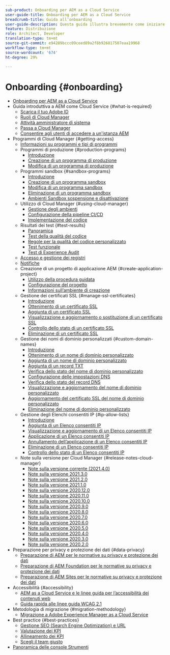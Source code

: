 ```yaml
---
sub-product: Onboarding per AEM as a Cloud Service
user-guide-title: Onboarding per AEM as a Cloud Service
breadcrumb-title: Guida all’onboarding
user-guide-description: Questa guida illustra brevemente come iniziare a usare Experience Manager as a Cloud Service, spiega come accedere e include informazioni importanti sulla protezione dei dati.
feature: Distribuzione
role: Architect, Developer
translation-type: tm+mt
source-git-commit: e94289bccc09ceed89a2f8b926817507eaa19968
workflow-type: tm+mt
source-wordcount: '674'
ht-degree: 29%

---
```



# Onboarding {#onboarding}

+ [Onboarding per AEM as a Cloud Service](/help/onboarding/home.md)
+ Guida introduttiva a AEM come Cloud Service {#what-is-required}
   + [Scarica il tuo Adobe ID](what-is-required/get-your-adobe-id.md)
   + [Ruoli di Cloud Manager](what-is-required/user-roles-permissions.md)
   + [Attività amministratore di sistema](what-is-required/add-users-assign-cm-roles.md)
   + [Passa a Cloud Manager](what-is-required/navigate-to-cloud-manager.md)
   + [Consentire agli utenti di accedere a un&#39;istanza AEM](/help/onboarding/what-is-required/accessing-aem-instance.md)
+ Programmi di Cloud Manager {#getting-access}
   + [Informazioni su programmi e tipi di programmi](getting-access-to-aem-in-cloud/understand-program-types.md)
   + Programmi di produzione {#production-programs}
      + [Introduzione](/help/onboarding/getting-access-to-aem-in-cloud/introduction-production-programs.md)
      + [Creazione di un programma di produzione](getting-access-to-aem-in-cloud/creating-production-program.md)
      + [Modifica di un programma di produzione](/help/onboarding/getting-access-to-aem-in-cloud/editing-production-program.md)
   + Programmi sandbox {#sandbox-programs}
      + [Introduzione](getting-access-to-aem-in-cloud/introduction-sandbox-programs.md)
      + [Creazione di un programma sandbox](getting-access-to-aem-in-cloud/creating-sandbox-program.md)
      + [Modifica di un programma sandbox](/help/onboarding/getting-access-to-aem-in-cloud/editing-sandbox-program.md)
      + [Eliminazione di un programma sandbox](getting-access-to-aem-in-cloud/deleting-sandbox-program.md)
      + [Ambienti Sandbox sospensione e disattivazione](/help/onboarding/getting-access-to-aem-in-cloud/hibernating-de-hibernating-sandbox-environments.md)
   + Utilizzo di Cloud Manager {#using-cloud-manager}
      + [Gestione degli ambienti](https://experienceleague.adobe.com/docs/experience-manager-cloud-service/implementing/using-cloud-manager/manage-environments.html)
      + [Configurazione della pipeline CI/CD](https://experienceleague.adobe.com/docs/experience-manager-cloud-service/implementing/using-cloud-manager/configure-pipeline.html)
      + [Implementazione del codice](https://experienceleague.adobe.com/docs/experience-manager-cloud-service/implementing/using-cloud-manager/deploy-code.html)
   + Risultati dei test {#test-results}
      + [Panoramica](https://experienceleague.adobe.com/docs/experience-manager-cloud-service/implementing/using-cloud-manager/test-results/overview-test-results.html)
      + [Test della qualità del codice](https://experienceleague.adobe.com/docs/experience-manager-cloud-service/implementing/using-cloud-manager/test-results/code-quality-testing.html)
      + [Regole per la qualità del codice personalizzato](https://experienceleague.adobe.com/docs/experience-manager-cloud-service/implementing/using-cloud-manager/test-results/custom-code-quality-rules.html)
      + [Test funzionale](https://experienceleague.adobe.com/docs/experience-manager-cloud-service/implementing/using-cloud-manager/test-results/functional-testing.html)
      + [Test di Experience Audit](https://experienceleague.adobe.com/docs/experience-manager-cloud-service/implementing/using-cloud-manager/test-results/experience-audit-testing.html)
   + [Accesso e gestione dei registri](https://experienceleague.adobe.com/docs/experience-manager-cloud-service/implementing/using-cloud-manager/manage-logs.html)
   + [Notifiche](https://experienceleague.adobe.com/docs/experience-manager-cloud-service/implementing/using-cloud-manager/notifications.html)
   + Creazione di un progetto di applicazione AEM {#create-application-project}
      + [Utilizzo della procedura guidata](getting-access-to-aem-in-cloud/using-the-wizard.md)
      + [Configurazione del progetto](getting-access-to-aem-in-cloud/setting-up-project.md)
      + [Informazioni sull’ambiente di creazione](getting-access-to-aem-in-cloud/build-environment-details.md)
   + Gestione dei certificati SSL {#manage-ssl-certificates}
      + [Introduzione](https://experienceleague.adobe.com/docs/experience-manager-cloud-service/implementing/using-cloud-manager/manage-ssl-certificates/introduction.html)
      + [Ottenimento di un certificato SSL](https://experienceleague.adobe.com/docs/experience-manager-cloud-service/implementing/using-cloud-manager/manage-ssl-certificates/get-ssl-certificate.html)
      + [Aggiunta di un certificato SSL](https://experienceleague.adobe.com/docs/experience-manager-cloud-service/implementing/using-cloud-manager/manage-ssl-certificates/add-ssl-certificate.html)
      + [Visualizzazione e aggiornamento o sostituzione di un certificato SSL](https://experienceleague.adobe.com/docs/experience-manager-cloud-service/implementing/using-cloud-manager/manage-ssl-certificates/view-update-replace-ssl-certificate.html)
      + [Controllo dello stato di un certificato SSL](https://experienceleague.adobe.com/docs/experience-manager-cloud-service/implementing/using-cloud-manager/manage-ssl-certificates/check-status-ssl-certificate.html)
      + [Eliminazione di un certificato SSL](https://experienceleague.adobe.com/docs/experience-manager-cloud-service/implementing/using-cloud-manager/manage-ssl-certificates/delete-ssl-certificate.html)
   + Gestione dei nomi di dominio personalizzati {#custom-domain-names}
      + [Introduzione](https://experienceleague.adobe.com/docs/experience-manager-cloud-service/implementing/using-cloud-manager/custom-domain-names/introduction.html)
      + [Ottenimento di un nome di dominio personalizzato](https://experienceleague.adobe.com/docs/experience-manager-cloud-service/implementing/using-cloud-manager/custom-domain-names/get-custom-domain-name.html)
      + [Aggiunta di un nome di dominio personalizzato](https://experienceleague.adobe.com/docs/experience-manager-cloud-service/implementing/using-cloud-manager/custom-domain-names/add-custom-domain-name.html)
      + [Aggiunta di un record TXT](https://experienceleague.adobe.com/docs/experience-manager-cloud-service/implementing/using-cloud-manager/custom-domain-names/add-text-record.html)
      + [Verifica dello stato del nome di dominio personalizzato](https://experienceleague.adobe.com/docs/experience-manager-cloud-service/implementing/using-cloud-manager/custom-domain-names/check-domain-name-status.html)
      + [Configurazione delle impostazioni DNS](https://experienceleague.adobe.com/docs/experience-manager-cloud-service/implementing/using-cloud-manager/custom-domain-names/configure-dns-settings.html)
      + [Verifica dello stato del record DNS](https://experienceleague.adobe.com/docs/experience-manager-cloud-service/implementing/using-cloud-manager/custom-domain-names/check-dns-record-status.html)
      + [Visualizzazione e aggiornamento del nome di dominio personalizzato](https://experienceleague.adobe.com/docs/experience-manager-cloud-service/implementing/using-cloud-manager/custom-domain-names/view-update-replace-custom-domain-name.html)
      + [Aggiornamento del certificato SSL del nome di dominio personalizzato](https://experienceleague.adobe.com/docs/experience-manager-cloud-service/implementing/using-cloud-manager/custom-domain-names/update-cdn-ssl-certificate.html)
      + [Eliminazione del nome di dominio personalizzato](https://experienceleague.adobe.com/docs/experience-manager-cloud-service/implementing/using-cloud-manager/custom-domain-names/delete-custom-domain-name.html)
   + Gestione degli Elenchi consentiti IP {#ip-allow-lists}
      + [Introduzione](https://experienceleague.adobe.com/docs/experience-manager-cloud-service/implementing/using-cloud-manager/ip-allow-lists/introduction.html)
      + [Aggiunta di un Elenco consentiti IP](https://experienceleague.adobe.com/docs/experience-manager-cloud-service/implementing/using-cloud-manager/ip-allow-lists/add-ip-allow-lists.html)
      + [Visualizzazione e aggiornamento di un Elenco consentiti IP](https://experienceleague.adobe.com/docs/experience-manager-cloud-service/implementing/using-cloud-manager/ip-allow-lists/view-update-ip-allow-list.html)
      + [Applicazione di un Elenco consentiti IP](https://experienceleague.adobe.com/docs/experience-manager-cloud-service/implementing/using-cloud-manager/ip-allow-lists/apply-allow-list.html)
      + [Annullamento dell’applicazione di un Elenco consentiti IP](https://experienceleague.adobe.com/docs/experience-manager-cloud-service/implementing/using-cloud-manager/ip-allow-lists/unapply-ip-allow-list.html)
      + [Eliminazione di un Elenco consentiti IP](https://experienceleague.adobe.com/docs/experience-manager-cloud-service/implementing/using-cloud-manager/ip-allow-lists/delete-ip-allow-list.html)
      + [Controllo dello stato di un Elenco consentiti IP](https://experienceleague.adobe.com/docs/experience-manager-cloud-service/implementing/using-cloud-manager/ip-allow-lists/check-ip-allow-list-status.html)
   + Note sulla versione per Cloud Manager {#release-notes-cloud-manager}
      + [Note sulla versione corrente (2021.4.0)](/help/onboarding/release-notes-cloud-manager/release-notes-cm-current.md)
      + [Note sulla versione 2021.3.0](/help/onboarding/release-notes-cloud-manager/release-notes-cm-2021-3-0.md)
      + [Note sulla versione 2021.2.0](/help/onboarding/release-notes-cloud-manager/release-notes-cm-2021-2-0.md)
      + [Note sulla versione 2021.1.0](/help/onboarding/release-notes-cloud-manager/release-notes-cm-2021-1-0.md)
      + [Note sulla versione 2020.12.0](/help/onboarding/release-notes-cloud-manager/release-notes-cm-2020-12-0.md)
      + [Note sulla versione 2020.11.0](/help/onboarding/release-notes-cloud-manager/release-notes-cm-2020-11-0.md)
      + [Note sulla versione 2020.10.0](/help/onboarding/release-notes-cloud-manager/release-notes-cm-2020-10-0.md)
      + [Note sulla versione 2020.9.0](/help/onboarding/release-notes-cloud-manager/release-notes-cm-2020-9-0.md)
      + [Note sulla versione 2020.8.0](/help/onboarding/release-notes-cloud-manager/release-notes-cm-2020-8-0.md)
      + [Note sulla versione 2020.7.0](/help/onboarding/release-notes-cloud-manager/release-notes-cm-2020-7-0.md)
      + [Note sulla versione 2020.6.0](/help/onboarding/release-notes-cloud-manager/release-notes-cm-2020-6-0.md)
      + [Note sulla versione 2020.5.0](/help/onboarding/release-notes-cloud-manager/release-notes-cm-2020-5-0.md)
      + [Note sulla versione 2020.4.0](/help/onboarding/release-notes-cloud-manager/release-notes-cm-2020-4-0.md)
      + [Note sulla versione 2020.3.0](/help/onboarding/release-notes-cloud-manager/release-notes-cm-2020-3-0.md)
      + [Note sulla versione 2020.2.0](/help/onboarding/release-notes-cloud-manager/release-notes-cm-2020-2-0.md)
+ Preparazione per privacy e protezione dei dati {#data-privacy}
   + [Preparazione di AEM per le normative su privacy e protezione dei dati](data-privacy-and-protection-readiness/aem-readiness.md)
   + [Preparazione di AEM Foundation per le normative su privacy e protezione dei dati](data-privacy-and-protection-readiness/foundation-readiness.md)
   + [Preparazione di AEM Sites per le normative su privacy e protezione dei dati](data-privacy-and-protection-readiness/sites-readiness.md)
+ Accessibilità {#accessibility}
   + [AEM as a Cloud Service e le linee guida per l’accessibilità dei contenuti web](accessibility/web-accessibility.md)
   + [Guida rapida alle linee guida WCAG 2.1](accessibility/quick-guide-wcag.md)
+ Metodologia di migrazione {#migration-methodology}
   + [Migrazione a Adobe Experience Manager as a Cloud Service](migration-methodology/getting-started.md)
+ Best practice   {#best-practices}
   + [Gestione SEO (Search Engine Optimization) e URL](best-practices/seo-and-url-management.md)
   + [Valutazione dei KPI](best-practices/assessing-kpis.md)
   + [Allineamento dei KPI](best-practices/aligning-kpis.md)
   + [Scegli il team giusto](best-practices/choose-right-team.md)
+ [Panoramica delle console Strumenti](tools-consoles.md)
